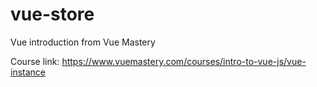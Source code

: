 # vue-store
Vue introduction from Vue Mastery

Course link: https://www.vuemastery.com/courses/intro-to-vue-js/vue-instance
